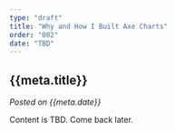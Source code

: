```yaml
---
type: "draft"
title: "Why and How I Built Axe Charts"
order: "002"
date: "TBD"
---
```


## {{meta.title}}

*Posted on {{meta.date}}*

Content is TBD. Come back later.
